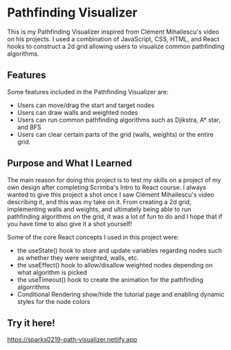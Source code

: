 # Pathfinding Visualizer

This is my Pathfinding Visualizer inspired from Clément Mihailescu's video on his projects. 
I used a combination of JavaScript, CSS, HTML, and React hooks to construct 
a 2d grid allowing users to visualize common pathfinding algorithms. 

## Features

Some features included in the Pathfinding Visualizer are:

- Users can move/drag the start and target nodes
- Users can draw walls and weighted nodes 
- Users can run common pathfinding algorithms such as Djikstra, A* star, and BFS
- Users can clear certain parts of the grid (walls, weights) or the entire grid. 

## Purpose and What I Learned

The main reason for doing this project is to test my skills on a project of my own design
after completing Scrimba's Intro to React course. I always wanted to give this project a shot
once I saw Clément Mihailescu's video describing it, and this was my take on it. From 
creating a 2d grid, implementing walls and weights, and ultimately being able to run
pathfinding algorithms on the grid, it was a lot of fun to do and I hope that if you 
have time to also give it a shot yourself! 

Some of the core React concepts I used in this project were:

- the useState() hook to store and update variables regarding nodes such as whether they were weighted, walls, etc. 
- the useEffect() hook to allow/disallow weighted nodes depending on what algorithm is picked
- the useTimeout() hook to create the animation for the pathfinding algorrithms 
- Conditional Rendering show/hide the tutorial page and enabling dynamic styles for the node colors 

## Try it here!
https://sparks0219-path-visualizer.netlify.app
